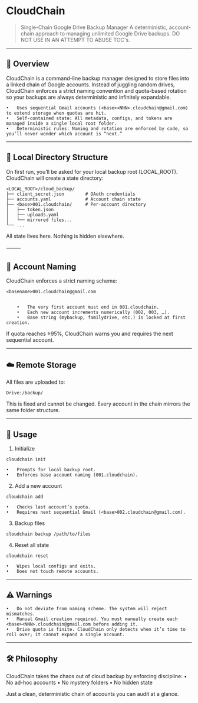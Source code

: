 # CloudChain

> Single-Chain Google Drive Backup Manager A deterministic, account-chain approach to managing unlimited Google Drive backups. DO NOT USE IN AN ATTEMPT TO ABUSE TOC's.

---

## 🚀 Overview

CloudChain is a command-line backup manager designed to store files into a linked chain of Google accounts.
Instead of juggling random drives, CloudChain enforces a strict naming convention and quota-based rotation so your backups are always deterministic and infinitely expandable.
	
 	•	Uses sequential Gmail accounts (<base><NNN>.cloudchain@gmail.com) to extend storage when quotas are hit.
	•	Self-contained state: All metadata, configs, and tokens are managed inside a single local root folder.
	•	Deterministic rules: Naming and rotation are enforced by code, so you’ll never wonder which account is “next.”

---

## 📂 Local Directory Structure

On first run, you’ll be asked for your local backup root (LOCAL_ROOT).
CloudChain will create a state directory:

```
<LOCAL_ROOT>/cloud_backup/
├── client_secret.json        # OAuth credentials
├── accounts.yaml             # Account chain state
├── <base>001.cloudchain/     # Per-account directory
│   ├── token.json
│   ├── uploads.yaml
│   └── mirrored files...
└── ...
```

All state lives here. Nothing is hidden elsewhere.

⸻

## 🔗 Account Naming

CloudChain enforces a strict naming scheme:
```
<basename>001.cloudchain@gmail.com


	•	The very first account must end in 001.cloudchain.
	•	Each new account increments numerically (002, 003, …).
	•	Base string (mybackup, familydrive, etc.) is locked at first creation.
```

If quota reaches ≥95%, CloudChain warns you and requires the next sequential account.

---

## ☁️ Remote Storage

All files are uploaded to:
```
Drive:/backup/
```

This is fixed and cannot be changed. Every account in the chain mirrors the same folder structure.

---

## 🔧 Usage


1.	Initialize
 
```
cloudchain init
```

	•	Prompts for local backup root.
	•	Enforces base account naming (001.cloudchain).


2.	Add a new account
```
cloudchain add
```

	•	Checks last account’s quota.
	•	Requires next sequential Gmail (<base>002.cloudchain@gmail.com).



 3.	Backup files
```
cloudchain backup /path/to/files
```


 4.	Reset all state
```
cloudchain reset
```
	•	Wipes local configs and exits.
	•	Does not touch remote accounts.

---

## ⚠️ Warnings
	•	Do not deviate from naming scheme. The system will reject mismatches.
	•	Manual Gmail creation required. You must manually create each <base><NNN>.cloudchain@gmail.com before adding it.
	•	Drive quota is finite. CloudChain only detects when it’s time to roll over; it cannot expand a single account.
 
 ---

## 🛠️ Philosophy

CloudChain takes the chaos out of cloud backup by enforcing discipline:
	•	No ad-hoc accounts
	•	No mystery folders
	•	No hidden state

Just a clean, deterministic chain of accounts you can audit at a glance.
